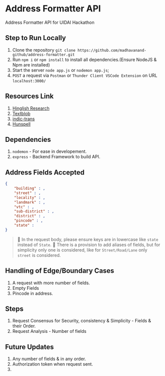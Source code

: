 # Address Formatter API

Address Formatter API for UIDAI Hackathon

## Step to Run Locally

1. Clone the repository `git clone https://github.com/madhavanand-github/address-formatter.git`
2. Run `npm i` or `npm install` to install all dependencies.(Ensure NodeJS & Npm are installed)
3. Start the server `node app.js` or `nodemon app.js`;
4. `POST` a request via `Postman` or `Thunder Client VSCode Extension` on URL `localhost:3000/`

## Resources Link

1. [Hinglish Research](https://medium.com/inspiredbrilliance/interpreting-hinglish-conversations-79dab7cabd47)
2. [Textblob](https://pypi.org/project/textblob/)
3. [indic-trans](https://github.com/libindic/indic-trans)
4. [Hunspell](https://pypi.org/project/hunspell/)

## Dependencies

1. `nodemon` - For ease in developement.
2. `express` - Backend Framework to build API.

## Address Fields Accepted

```json
{
	"building" : ,
	"street" : ,
	"locality" : ,
	"landmark" : ,
	"vtc" : ,
	"sub-district" : ,
	"district" : ,
	"pincode" : ,
	"state" : 
}
```

> 🛑 In the request body, please ensure keys are in lowercase like `state` instead of `State`.
> 🛑 There is a provision to add aliases of fields, but for simplicity only one is considered, like for `Street/Road/Lane` only `street` is considered.

## Handling of Edge/Boundary Cases

1. A request with more number of fields.
2. Empty Fields
3. Pincode in address.

## Steps

1. Request Consensus for Security, consistency & Simplicity - Fields & their Order.
2. Request Analysis - Number of fields

## Future Updates

1. Any number of fields & in any order.
2. Authorization token when request sent.
3. 
